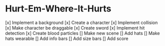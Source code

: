 # Hurt-Em-Where-It-Hurts
[x] Implement a background
[x] Create a character
[x] Implement collision
[x] Make character be draggable
[x] Create sword
[x] Implement hit detection
[x] Create blood particles
[] Make new scene
[] Add hats
[] Make hats wearable
[] Add info bars
[] Add size bars
[] Add score
